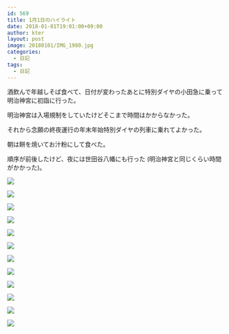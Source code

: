 ```yaml
---
id: 569
title: 1月1日のハイライト
date: 2018-01-01T19:01:00+09:00
author: kter
layout: post
image: 20180101/IMG_1980.jpg
categories:
  - 日記
tags:
  - 日記
---
```


酒飲んで年越しそば食べて、日付が変わったあとに特別ダイヤの小田急に乗って明治神宮に初詣に行った。

明治神宮は入場規制をしていたけどそこまで時間はかからなかった。

それから念願の終夜運行の年末年始特別ダイヤの列車に乗れてよかった。


朝は餅を焼いてお汁粉にして食べた。

順序が前後したけど、夜には世田谷八幡にも行った (明治神宮と同じくらい時間がかかった)。

![]( /assets/img/20180101/IMG_1958.jpg )

![]( /assets/img/20180101/IMG_1965.jpg )

![]( /assets/img/20180101/IMG_1964.jpg )

![]( /assets/img/20180101/IMG_1968.jpg )

![]( /assets/img/20180101/IMG_1969.jpg )

![]( /assets/img/20180101/IMG_1972.jpg )

![]( /assets/img/20180101/IMG_1973.jpg )

![]( /assets/img/20180101/IMG_1980.jpg )

![]( /assets/img/20180101/IMG_1981.jpg )

![]( /assets/img/20180101/IMG_1990.jpg )

![]( /assets/img/20180101/IMG_1992.jpg )

![]( /assets/img/20180101/IMG_2002.jpg )

